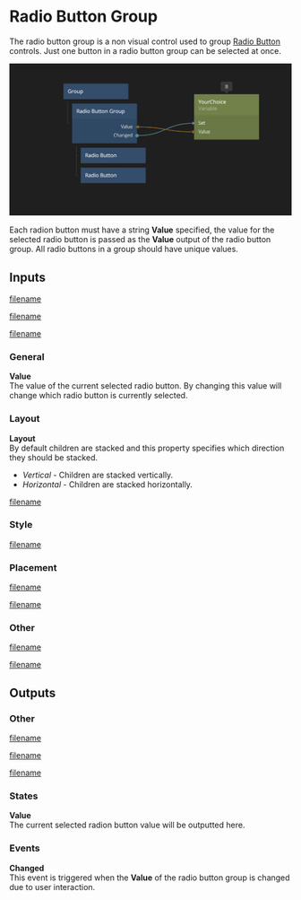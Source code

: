 # Radio Button Group

The radio button group is a non visual control used to group [Radio Button](/nodes/visual/controls/radiobutton.md) controls. Just one button in a radio button group can be selected at once.

![](./radiobutton.png ':class=img-size-l')

Each radion button must have a string **Value** specified, the value for the selected radio button is passed as the **Value** output of the radio button group. All radio buttons in a group should have unique values.

## Inputs

[filename](./margin-and-padding.md ':include')

[filename](./alignment.md ':include')

[filename](./size-mode-and-dimensions.md ':include')

### General

**Value**  
The value of the current selected radio button. By changing this value will change which radio button is currently selected.

### Layout

**Layout**  
By default children are stacked and this property specifies which direction they should be stacked.

- _Vertical_ - Children are stacked vertically.
- _Horizontal_ - Children are stacked horizontally.

[filename](./position.md ':include')

### Style

[filename](./visibility-styles.md ':include')

### Placement  

[filename](./placement-styles.md ':include')

[filename](./dimension-constraints.md ':include')

### Other

[filename](./pointer-events-and-mounted.md ':include')

[filename](../advanced-style.md ':include')

## Outputs

### Other  
[filename](./child-index-and-this-outputs.md ':include')

[filename](./bounding-box-outputs.md ':include')

[filename](./mounted-outputs.md ':include')

### States

**Value**  
The current selected radion button value will be outputted here.

### Events

**Changed**  
This event is triggered when the **Value** of the radio button group is changed due to user interaction.




